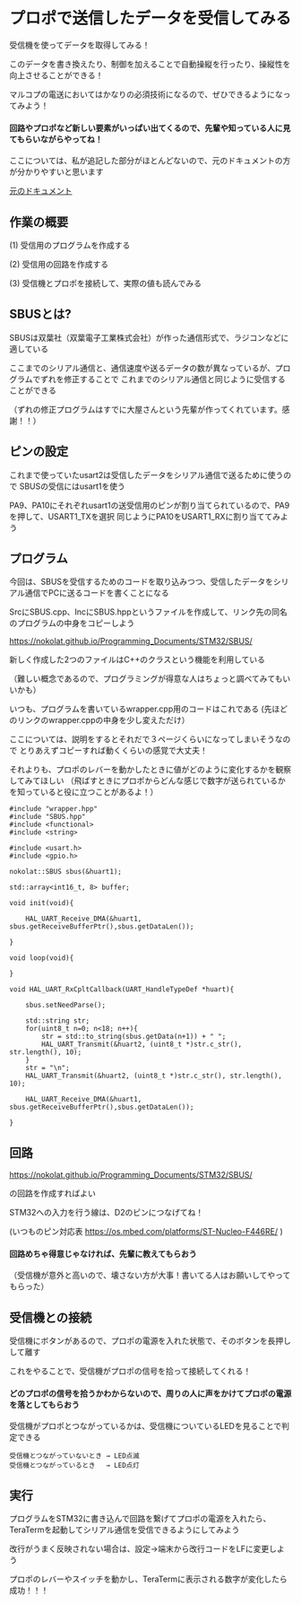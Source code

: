 # プロポで送信したデータを受信してみる

受信機を使ってデータを取得してみる！

このデータを書き換えたり、制御を加えることで自動操縦を行ったり、操縦性を向上させることができる！

マルコプの電送においてはかなりの必須技術になるので、ぜひできるようになってみよう！

#### 回路やプロポなど新しい要素がいっぱい出てくるので、先輩や知っている人に見てもらいながらやってね！

ここについては、私が追記した部分がほとんどないので、元のドキュメントの方が分かりやすいと思います

[元のドキュメント](https://nokolat.github.io/Programming_Documents/STM32/SBUS/)

## 作業の概要

(1) 受信用のプログラムを作成する

(2) 受信用の回路を作成する

(3) 受信機とプロポを接続して、実際の値も読んでみる

## SBUSとは?

SBUSは双葉社（双葉電子工業株式会社）が作った通信形式で、ラジコンなどに適している

ここまでのシリアル通信と、通信速度や送るデータの数が異なっているが、プログラムでずれを修正することで
これまでのシリアル通信と同じように受信することができる

（ずれの修正プログラムはすでに大屋さんという先輩が作ってくれています。感謝！！）

## ピンの設定

これまで使っていたusart2は受信したデータをシリアル通信で送るために使うので
SBUSの受信にはusart1を使う

PA9、PA10にそれぞれusart1の送受信用のピンが割り当てられているので、PA9を押して、USART1_TXを選択
同じようにPA10をUSART1_RXに割り当ててみよう

## プログラム

今回は、SBUSを受信するためのコードを取り込みつつ、受信したデータをシリアル通信でPCに送るコードを書くことになる

SrcにSBUS.cpp、IncにSBUS.hppというファイルを作成して、リンク先の同名のプログラムの中身をコピーしよう

https://nokolat.github.io/Programming_Documents/STM32/SBUS/

新しく作成した2つのファイルはC++のクラスという機能を利用している

（難しい概念であるので、プログラミングが得意な人はちょっと調べてみてもいいかも）

いつも、プログラムを書いているwrapper.cpp用のコードはこれである
(先ほどのリンクのwrapper.cppの中身を少し変えただけ）

ここについては、説明をするとそれだで３ページくらいになってしまいそうなので
とりあえずコピーすれば動くくらいの感覚で大丈夫！

それよりも、プロポのレバーを動かしたときに値がどのように変化するかを観察してみてほしい
（飛ばすときにプロポからどんな感じで数字が送られているかを知っていると役に立つことがあるよ！）

```
#include "wrapper.hpp"
#include "SBUS.hpp"
#include <functional>
#include <string>

#include <usart.h>
#include <gpio.h>

nokolat::SBUS sbus(&huart1);

std::array<int16_t, 8> buffer;

void init(void){

    HAL_UART_Receive_DMA(&huart1, sbus.getReceiveBufferPtr(),sbus.getDataLen());

}

void loop(void){

}

void HAL_UART_RxCpltCallback(UART_HandleTypeDef *huart){

    sbus.setNeedParse();

    std::string str;
    for(uint8_t n=0; n<18; n++){
        str = std::to_string(sbus.getData(n+1)) + " ";
        HAL_UART_Transmit(&huart2, (uint8_t *)str.c_str(), str.length(), 10);
    }
    str = "\n";
    HAL_UART_Transmit(&huart2, (uint8_t *)str.c_str(), str.length(), 10);

    HAL_UART_Receive_DMA(&huart1, sbus.getReceiveBufferPtr(),sbus.getDataLen());

}
```

## 回路

https://nokolat.github.io/Programming_Documents/STM32/SBUS/

の回路を作成すればよい

STM32への入力を行う線は、D2のピンにつなげてね！

(いつものピン対応表 https://os.mbed.com/platforms/ST-Nucleo-F446RE/ )

#### 回路めちゃ得意じゃなければ、先輩に教えてもらおう
（受信機が意外と高いので、壊さない方が大事！書いてる人はお願いしてやってもらった）

## 受信機との接続

受信機にボタンがあるので、プロポの電源を入れた状態で、そのボタンを長押しして離す

これをやることで、受信機がプロポの信号を拾って接続してくれる！

#### どのプロポの信号を拾うかわからないので、周りの人に声をかけてプロポの電源を落としてもらおう

受信機がプロポとつながっているかは、受信機についているLEDを見ることで判定できる
```
受信機とつながっていないとき → LED点滅
受信機とつながっているとき　 → LED点灯
```

## 実行

プログラムをSTM32に書き込んで回路を繋げてプロポの電源を入れたら、TeraTermを起動してシリアル通信を受信できるようにしてみよう

改行がうまく反映されない場合は、設定→端末から改行コードをLFに変更しよう

プロポのレバーやスイッチを動かし、TeraTermに表示される数字が変化したら成功！！！

